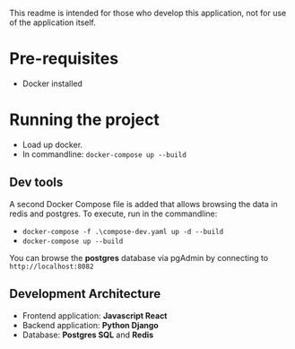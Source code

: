 This readme is intended for those who develop this application, not for use of the application itself.

# Pre-requisites 
* Docker installed

# Running the project

* Load up docker.  
* In commandline: `docker-compose up --build`

## Dev tools
A second Docker Compose file is added that allows browsing the data in redis and postgres. To execute, run in the commandline:
* `docker-compose -f .\compose-dev.yaml up -d --build`
* `docker-compose up --build`

You can browse the **postgres** database via pgAdmin by connecting to `http://localhost:8082`

## Development Architecture
* Frontend application: **Javascript React**
* Backend application: **Python Django**
* Database: **Postgres SQL** and **Redis**
